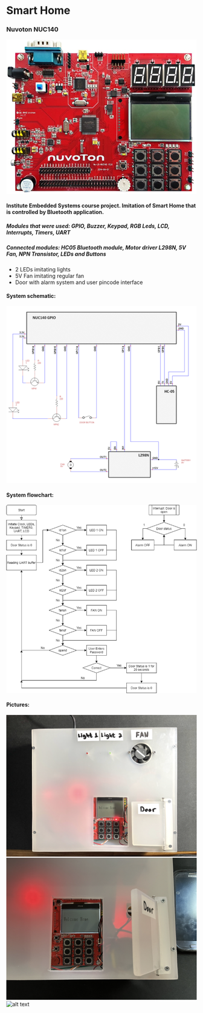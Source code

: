 # Smart Home
### Nuvoton NUC140
![alt text](https://github.com/pawelgates/Smart-Home-Project/blob/main/pics/Arm-cortex-m-nu-lb-nuc140.jpg) 
#### Institute Embedded Systems course project. Imitation of Smart Home that is controlled by Bluetooth application. 
##### Modules that were used: GPIO, Buzzer, Keypad, RGB Leds, LCD, Interrupts, Timers, UART
##### Connected modules: HC05 Bluetooth module, Motor driver L298N, 5V Fan, NPN Transistor, LEDs and Buttons

- 2 LEDs imitating lights
- 5V Fan imitating regular fan
- Door with alarm system and user pincode interface

#### System schematic: 

![alt text](https://github.com/pawelgates/Smart-Home-Project/blob/main/pics/tCad1.png)

#### System flowchart: 

![alt text](https://github.com/pawelgates/Smart-Home-Project/blob/main/pics/flowchart.png) 

#### Pictures:
![alt text](https://github.com/pawelgates/Smart-Home-Project/blob/main/pics/pic1.png) 
![alt text](https://github.com/pawelgates/Smart-Home-Project/blob/main/pics/pic2.png) 
![alt text](https://github.com/pawelgates/Smart-Home-Project/blob/main/pics/pic3.png) 



